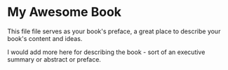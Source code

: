 My Awesome Book
=======

This file file serves as your book's preface, a great place to describe your book's content and ideas.

I would add more here for describing the book - sort of an executive summary or abstract or preface.
